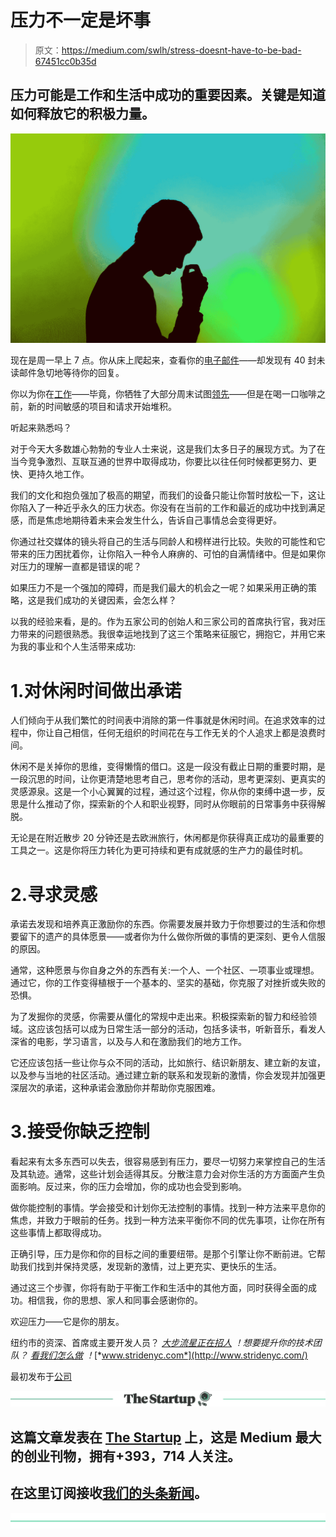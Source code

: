 # 压力不一定是坏事

> 原文：<https://medium.com/swlh/stress-doesnt-have-to-be-bad-67451cc0b35d>

## 压力可能是工作和生活中成功的重要因素。关键是知道如何释放它的积极力量。

![](img/9e14ad622a072997b6c0bd0190fe4a6e.png)

现在是周一早上 7 点。你从床上爬起来，查看你的[电子邮件](https://www.inc.com/peter-economy/do-this-counterintuitive-thing-with-your-email-to-improve-your-family-life-right-now.html?cid=search)——却发现有 40 封未读邮件急切地等待你的回复。

你以为你在[工作](https://www.inc.com/christina-desmarais/24-simple-ideas-on-how-to-change-your-habits-get-more-done-today.html?cid=search)——毕竟，你牺牲了大部分周末试图[领先](https://www.inc.com/drew-hendricks/top-5-business-tools-to-boost-your-productivity-in-2017.html?cid=search)——但是在喝一口咖啡之前，新的时间敏感的项目和请求开始堆积。

听起来熟悉吗？

对于今天大多数雄心勃勃的专业人士来说，这是我们太多日子的展现方式。为了在当今竞争激烈、互联互通的世界中取得成功，你要比以往任何时候都更努力、更快、更持久地工作。

我们的文化和抱负强加了极高的期望，而我们的设备只能让你暂时放松一下，这让你陷入了一种近乎永久的压力状态。你没有在当前的工作和最近的成功中找到满足感，而是焦虑地期待着未来会发生什么，告诉自己事情总会变得更好。

你通过社交媒体的镜头将自己的生活与同龄人和榜样进行比较。失败的可能性和它带来的压力困扰着你，让你陷入一种令人麻痹的、可怕的自满情绪中。但是如果你对压力的理解一直都是错误的呢？

如果压力不是一个强加的障碍，而是我们最大的机会之一呢？如果采用正确的策略，这是我们成功的关键因素，会怎么样？

以我的经验来看，是的。作为五家公司的创始人和三家公司的首席执行官，我对压力带来的问题很熟悉。我很幸运地找到了这三个策略来征服它，拥抱它，并用它来为我的事业和个人生活带来成功:

# 1.对休闲时间做出承诺

人们倾向于从我们繁忙的时间表中消除的第一件事就是休闲时间。在追求效率的过程中，你让自己相信，任何无组织的时间花在与工作无关的个人追求上都是浪费时间。

休闲不是关掉你的思维，变得懒惰的借口。这是一段没有截止日期的重要时期，是一段沉思的时间，让你更清楚地思考自己，思考你的活动，思考更深刻、更真实的灵感源泉。这是一个小心翼翼的过程，通过这个过程，你从你的束缚中退一步，反思是什么推动了你，探索新的个人和职业视野，同时从你眼前的日常事务中获得解脱。

无论是在附近散步 20 分钟还是去欧洲旅行，休闲都是你获得真正成功的最重要的工具之一。这是你将压力转化为更可持续和更有成就感的生产力的最佳时机。

# 2.寻求灵感

承诺去发现和培养真正激励你的东西。你需要发展并致力于你想要过的生活和你想要留下的遗产的具体愿景——或者你为什么做你所做的事情的更深刻、更令人信服的原因。

通常，这种愿景与你自身之外的东西有关:一个人、一个社区、一项事业或理想。通过它，你的工作变得植根于一个基本的、坚实的基础，你克服了对挫折或失败的恐惧。

为了发掘你的灵感，你需要从僵化的常规中走出来。积极探索新的智力和经验领域。这应该包括可以成为日常生活一部分的活动，包括多读书，听新音乐，看发人深省的电影，学习语言，以及与人和在激励我们的地方工作。

它还应该包括一些让你与众不同的活动，比如旅行、结识新朋友、建立新的友谊，以及参与当地的社区活动。通过建立新的联系和发现新的激情，你会发现并加强更深层次的承诺，这种承诺会激励你并帮助你克服困难。

# 3.接受你缺乏控制

看起来有太多东西可以失去，很容易感到有压力，要尽一切努力来掌控自己的生活及其轨迹。通常，这些计划会适得其反。分散注意力会对你生活的方方面面产生负面影响。反过来，你的压力会增加，你的成功也会受到影响。

做你能控制的事情。学会接受和计划你无法控制的事情。找到一种方法来平息你的焦虑，并致力于眼前的任务。找到一种方法来平衡你不同的优先事项，让你在所有这些事情上都取得成功。

正确引导，压力是你和你的目标之间的重要纽带。是那个引擎让你不断前进。它帮助我们找到并保持灵感，发现新的激情，过上更充实、更快乐的生活。

通过这三个步骤，你将有助于平衡工作和生活中的其他方面，同时获得全面的成功。相信我，你的思想、家人和同事会感谢你的。

欢迎压力——它是你的朋友。

纽约市的资深、首席或主要开发人员？ [*大步流星正在招人*](https://www.stridenyc.com/careers) *！想要提升你的技术团队？* [*看我们怎么做*](https://www.stridenyc.com/our-work) *！*[*www.stridenyc.com*](http://www.stridenyc.com/)

最初发布于[公司](https://www.inc.com/debbie-madden/stress-can-be-good-for-you-if-you-handle-it-properly-heres-how.html)

[![](img/308a8d84fb9b2fab43d66c117fcc4bb4.png)](https://medium.com/swlh)

## 这篇文章发表在 [The Startup](https://medium.com/swlh) 上，这是 Medium 最大的创业刊物，拥有+393，714 人关注。

## 在这里订阅接收[我们的头条新闻](http://growthsupply.com/the-startup-newsletter/)。

[![](img/b0164736ea17a63403e660de5dedf91a.png)](https://medium.com/swlh)